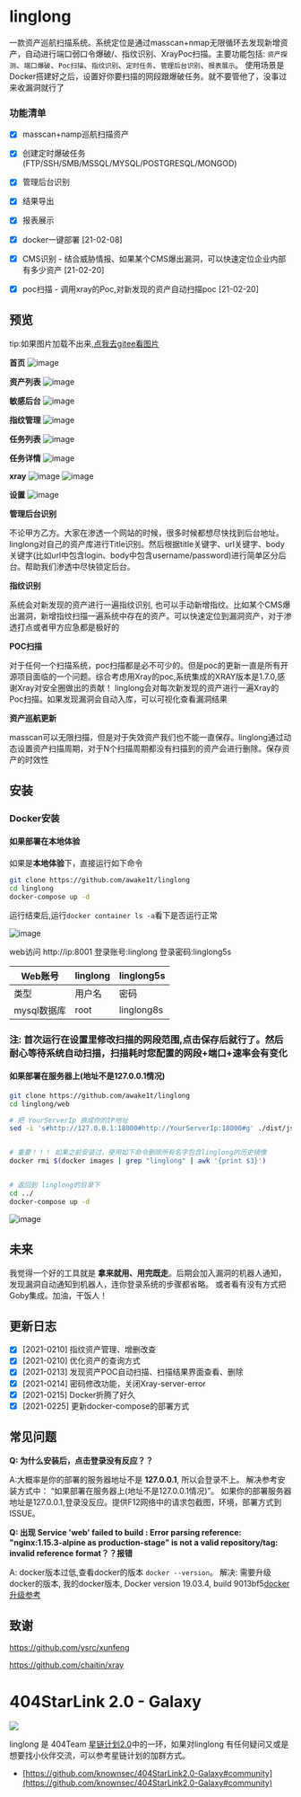 
# linglong

  一款资产巡航扫描系统。系统定位是通过masscan+nmap无限循环去发现新增资产，自动进行端口弱口令爆破/、指纹识别、XrayPoc扫描。主要功能包括: `资产探测`、`端口爆破`、`Poc扫描`、`指纹识别`、`定时任务`、`管理后台识别`、`报表展示`。 使用场景是Docker搭建好之后，设置好你要扫描的网段跟爆破任务。就不要管他了，没事过来收漏洞就行了



### 功能清单

- [x] masscan+namp巡航扫描资产
- [x] 创建定时爆破任务(FTP/SSH/SMB/MSSQL/MYSQL/POSTGRESQL/MONGOD)
- [x] 管理后台识别
- [x] 结果导出
- [x] 报表展示
- [x] docker一键部署 [21-02-08] 
- [x] CMS识别 - 结合威胁情报、如果某个CMS爆出漏洞，可以快速定位企业内部有多少资产 [21-02-20]
- [x] poc扫描 - 调用xray的Poc,对新发现的资产自动扫描poc [21-02-20]



## 预览
tip:如果图片加载不出来,[点我去gitee看图片](https://gitee.com/awake1t/linglong)

**首页**
![image](https://github.com/awake1t/linglong/blob/master/img/index.gif)

**资产列表**
![image](https://gitee.com/awake1t/linglong/raw/master/img/ip.png)

**敏感后台**
![image](https://gitee.com/awake1t/linglong/raw/master/img/login.png)

**指纹管理**
![image](https://github.com/awake1t/linglong/blob/master/img/finger.gif)

**任务列表**
![image](https://github.com/awake1t/linglong/blob/master/img/task.gif)

**任务详情**
![image](https://gitee.com/awake1t/linglong/raw/master/img/task-de.png)

**xray**
![image](https://gitee.com/awake1t/linglong/raw/master/img/xray.png)
![image](https://gitee.com/awake1t/linglong/raw/master/img/xray-poc.png)


**设置**
![image](https://github.com/awake1t/linglong/blob/master/img/setting.gif)





**管理后台识别**

  不论甲方乙方。大家在渗透一个网站的时候，很多时候都想尽快找到后台地址。linglong对自己的资产库进行Title识别。然后根据title关键字、url关键字、body关键字(比如url中包含login、body中包含username/password)进行简单区分后台。帮助我们渗透中尽快锁定后台。 



**指纹识别**

  系统会对新发现的资产进行一遍指纹识别, 也可以手动新增指纹。比如某个CMS爆出漏洞，新增指纹扫描一遍系统中存在的资产。可以快速定位到漏洞资产，对于渗透打点或者甲方应急都是极好的



**POC扫描**

  对于任何一个扫描系统，poc扫描都是必不可少的。但是poc的更新一直是所有开源项目面临的一个问题。综合考虑用Xray的poc,系统集成的XRAY版本是1.7.0,感谢Xray对安全圈做出的贡献！ linglong会对每次新发现的资产进行一遍Xray的Poc扫描。如果发现漏洞会自动入库，可以可视化查看漏洞结果



**资产巡航更新**

  masscan可以无限扫描，但是对于失效资产我们也不能一直保存。linglong通过动态设置资产扫描周期，对于N个扫描周期都没有扫描到的资产会进行删除。保存资产的时效性



## 安装

### Docker安装

#### 如果部署在本地体验

如果是**本地体验**下，直接运行如下命令

```bash
git clone https://github.com/awake1t/linglong
cd linglong
docker-compose up -d
```

运行结束后,运行`docker container ls -a`看下是否运行正常

![image](https://github.com/awake1t/linglong/blob/master/img/docker.png)

web访问 http://ip:8001
登录账号:linglong
登录密码:linglong5s


| Web账号        | linglong                                 | linglong5s|
| -------------- | ------------------------------------- | ---------- |
| 类型           | 用户名                                | 密码       |
| mysql数据库 | root                                  | linglong8s  |

### 注: 首次运行在设置里修改扫描的网段范围,点击保存后就行了。然后耐心等待系统自动扫描，扫描耗时您配置的网段+端口+速率会有变化




#### 如果部署在服务器上(地址不是127.0.0.1情况)

```bash
git clone https://github.com/awake1t/linglong
cd linglong/web

# 把 YourServerIp 换成你的IP地址
sed -i 's#http://127.0.0.1:18000#http://YourServerIp:18000#g' ./dist/js/app.4dccb236.js && sed -i 's#http://127.0.0.1:18000#http://YourServerIp:18000#g' ./dist/js/app.4dccb236.js.map


# 重要！！！ 如果之前安装过，使用如下命令删除所有名字包含linglong的历史镜像
docker rmi $(docker images | grep "linglong" | awk '{print $3}') 


# 返回到 linglong的目录下
cd ../
docker-compose up -d
```
![image](https://github.com/awake1t/linglong/blob/master/img/docker2.png)




## 未来

  我觉得一个好的工具就是 **拿来就用、用完既走**。后期会加入漏洞的机器人通知，发现漏洞自动通知到机器人，连你登录系统的步骤都省略。 或者看有没有方式把Goby集成。加油，干饭人！

## 更新日志

- [x] [2021-0210] 指纹资产管理、增删改查
- [x] [2021-0210] 优化资产的查询方式
- [x] [2021-0213] 发现资产POC自动扫描、扫描结果界面查看、删除
- [x] [2021-0214] 密码修改功能，关闭Xray-server-error
- [x] [2021-0215] Docker折腾了好久
- [x] [2021-0225] 更新docker-compose的部署方式

## 常见问题

**Q: 为什么安装后，点击登录没有反应？？**

A:大概率是你的部署的服务器地址不是 **127.0.0.1**, 所以会登录不上。 解决参考安装方式中： “如果部署在服务器上(地址不是127.0.0.1情况)”。 如果你的部署服务器地址是127.0.0.1,登录没反应。提供F12网络中的请求包截图，环境，部署方式到ISSUE。

**Q: 出现 Service 'web' failed to build : Error parsing reference: "nginx:1.15.3-alpine as production-stage" is not a valid repository/tag: invalid reference format？？报错**

A: docker版本过低,查看docker的版本 `docker --version`。 解决: 需要升级docker的版本, 我的docker版本,  Docker version 19.03.4, build 9013bf5[docker升级参考](:https://github.com/xej520/Record-Share-Progress/blob/master/003---docker/007---%E5%A6%82%E4%BD%95%E5%8D%87%E7%BA%A7docker%E7%9A%84%E7%89%88%E6%9C%AC.md)


## 致谢

https://github.com/ysrc/xunfeng

https://github.com/chaitin/xray

# 404StarLink 2.0 - Galaxy
![](https://github.com/knownsec/404StarLink-Project/raw/master/logo.png)

linglong 是 404Team [星链计划2.0](https://github.com/knownsec/404StarLink2.0-Galaxy)中的一环，如果对linglong  有任何疑问又或是想要找小伙伴交流，可以参考星链计划的加群方式。

- [https://github.com/knownsec/404StarLink2.0-Galaxy#community](https://github.com/knownsec/404StarLink2.0-Galaxy#community)


